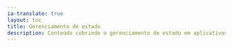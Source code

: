 ```yaml
---
ia-translate: true
layout: toc
title: Gerenciamento de estado
description: Conteúdo cobrindo o gerenciamento de estado em aplicativos Flutter.
---
```

